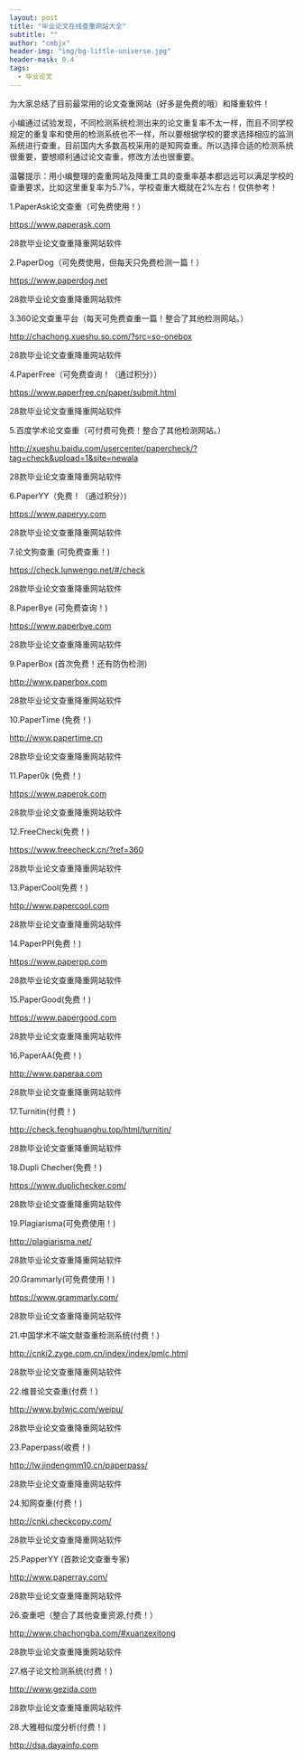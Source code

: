 ```yaml
---
layout: post
title: "毕业论文在线查重网站大全"
subtitle: ""
author: "cmbjx"
header-img: "img/bg-little-universe.jpg"
header-mask: 0.4
tags:
  - 毕业论文
---
```


为大家总结了目前最常用的论文查重网站（好多是免费的哦）和降重软件！

小编通过试验发现，不同检测系统检测出来的论文重复率不太一样，而且不同学校规定的重复率和使用的检测系统也不一样，所以要根据学校的要求选择相应的监测系统进行查重，目前国内大多数高校采用的是知网查重。所以选择合适的检测系统很重要，要想顺利通过论文查重，修改方法也很重要。

温馨提示：用小编整理的查重网站及降重工具的查重率基本都远远可以满足学校的查重要求，比如这里重复率为5.7%，学校查重大概就在2%左右！仅供参考！

1.PaperAsk论文查重（可免费使用！）

https://www.paperask.com

28款毕业论文查重降重网站软件

2.PaperDog（可免费使用，但每天只免费检测一篇！）

https://www.paperdog.net

28款毕业论文查重降重网站软件

3.360论文查重平台（每天可免费查重一篇！整合了其他检测网站。）

http://chachong.xueshu.so.com/?src=so-onebox

28款毕业论文查重降重网站软件

4.PaperFree（可免费查询！（通过积分））

https://www.paperfree.cn/paper/submit.html

28款毕业论文查重降重网站软件

5.百度学术论文查重（可付费可免费！整合了其他检测网站。）

http://xueshu.baidu.com/usercenter/papercheck/?tag=check&upload=1&site=newala

28款毕业论文查重降重网站软件

6.PaperYY（免费！（通过积分）)

https://www.paperyy.com

28款毕业论文查重降重网站软件

7.论文狗查重 (可免费查重！)

https://check.lunwengo.net/#/check

28款毕业论文查重降重网站软件

8.PaperBye (可免费查询！)

https://www.paperbye.com

28款毕业论文查重降重网站软件

9.PaperBox (首次免费！还有防伪检测)

http://www.paperbox.com

28款毕业论文查重降重网站软件

10.PaperTime (免费！)

http://www.papertime.cn

28款毕业论文查重降重网站软件

11.Paper0k (免费！)

https://www.paperok.com

28款毕业论文查重降重网站软件

12.FreeCheck(免费！)

https://www.freecheck.cn/?ref=360

28款毕业论文查重降重网站软件

13.PaperCool(免费！)

http://www.papercool.com

28款毕业论文查重降重网站软件

14.PaperPP(免费！)

https://www.paperpp.com

28款毕业论文查重降重网站软件

15.PaperGood(免费！)

https://www.papergood.com

28款毕业论文查重降重网站软件

16.PaperAA(免费！)

http://www.paperaa.com

28款毕业论文查重降重网站软件

17.Turnitin(付费！)

http://check.fenghuanghu.top/html/turnitin/

28款毕业论文查重降重网站软件

18.Dupli Checher(免费！)

https://www.duplichecker.com/

28款毕业论文查重降重网站软件

19.Plagiarisma(可免费使用！)

http://plagiarisma.net/

28款毕业论文查重降重网站软件

20.Grammarly(可免费使用！)

https://www.grammarly.com/

28款毕业论文查重降重网站软件

21.中国学术不端文献查重检测系统(付费！)

http://cnki2.zyge.com.cn/index/index/pmlc.html

28款毕业论文查重降重网站软件

22.维普论文查重(付费！)

http://www.bylwjc.com/weipu/

28款毕业论文查重降重网站软件

23.Paperpass(收费！)

http://lw.jindengmm10.cn/paperpass/

28款毕业论文查重降重网站软件

24.知网查重(付费！)

http://cnki.checkcopy.com/

28款毕业论文查重降重网站软件

25.PapperYY (首款论文查重专家)

http://www.paperray.com/

28款毕业论文查重降重网站软件

26.查重吧（整合了其他查重资源,付费！）

http://www.chachongba.com/#xuanzexitong

28款毕业论文查重降重网站软件

27.格子论文检测系统(付费！)

http://www.gezida.com

28款毕业论文查重降重网站软件

28.大雅相似度分析(付费！)

http://dsa.dayainfo.com
